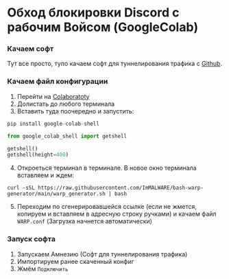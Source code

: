 # Обход блокировки Discord с рабочим Войсом (GoogleColab)
### Качаем софт
Тут все просто, тупо качаем софт для туннелирования трафика с [Github](https://github.com/amnezia-vpn/amneziawg-windows-client/releases/download/1.0.0/amneziawg-amd64-1.0.0.msi).
### Качаем файл конфигурации
1. Перейти на [Colaboratoty](https://colab.research.google.com/)
2. Долистать до любого терминала
3. Вставить туда поочередно и запустить:
```python
pip install google-colab-shell
```
```python
from google_colab_shell import getshell
```
```python
getshell()
getshell(height=400)
```
4. Откроеться терминал в терминале. В новое окно терминала вставляем и ждем:
```batch
curl -sSL https://raw.githubusercontent.com/ImMALWARE/bash-warp-generator/main/warp_generator.sh | bash
```
5. Переходим по сгенерировавшейся ссылке (если не жмется, копируем и вставляем в адресную строку ручками) и качаем файл `WARP.conf` (Загрузка начнется автоматически)
### Запуск софта
1. Запускаем Амнезию (Софт для туннелирования трафика)
2. Импортируем ранее скаченный конфиг
3. Жмём `Подключить`
 